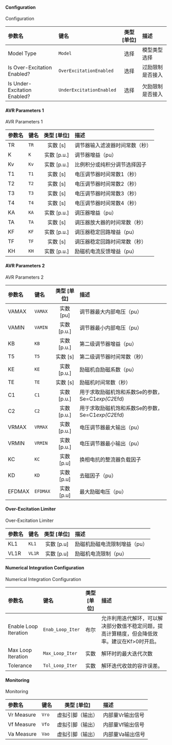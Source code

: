 <!--
DO NOT EDIT THIS FILE DIRECTLY.
This file is generated by tools/comp-docs.js.
All changes will be overwritten by regeneration.
-->

<slot class="model-parameters">

#### Configuration

Configuration

| 参数名 | 键名 | 类型 [单位] | 描述 |
|:------ |:---- |:-----------:|:---- |
| Model Type | `Model` | 选择 | 模型类型选择 |
| Is Over\-Excitation Enabled? | `OverExcitationEnabled` | 选择 | 过励限制是否接入 |
| Is Under\-Excitation Enabled? | `UnderExcitationEnabled` | 选择 | 欠励限制是否接入 |

#### AVR Parameters 1

AVR Parameters 1

| 参数名 | 键名 | 类型 [单位] | 描述 |
|:------ |:---- |:-----------:|:---- |
| TR | `TR` | 实数 [s] | 调节器输入滤波器时间常数（秒） |
| K | `K` | 实数 [p\.u\.] | 调节器增益（pu） |
| Kv | `Kv` | 实数 [p\.u\.] | 比例积分或纯积分调节选择因子 |
| T1 | `T1` | 实数 [s] | 电压调节器时间常数1（秒） |
| T2 | `T2` | 实数 [s] | 电压调节器时间常数2（秒） |
| T3 | `T3` | 实数 [s] | 电压调节器时间常数3（秒） |
| T4 | `T4` | 实数 [s] | 电压调节器时间常数4（秒） |
| KA | `KA` | 实数 [p\.u\.] | 调压器增益（pu） |
| TA | `TA` | 实数 [s] | 调压器放大器的时间常数（秒） |
| KF | `KF` | 实数 [p\.u\.] | 调压器稳定回路增益（pu） |
| TF | `TF` | 实数 [s] | 调压器稳定回路时间常数（秒） |
| KH | `KH` | 实数 [p\.u\.] | 励磁机电流反馈增益（pu） |

#### AVR Parameters 2

AVR Parameters 2

| 参数名 | 键名 | 类型 [单位] | 描述 |
|:------ |:---- |:-----------:|:---- |
| VAMAX | `VAMAX` | 实数 [pu] | 调节器最大内部电压（pu） |
| VAMIN | `VAMIN` | 实数 [p\.u\.] | 调节器最小内部电压（pu） |
| KB | `KB` | 实数 [p\.u\.] | 第二级调节器增益（pu） |
| T5 | `T5` | 实数 [s] | 第二级调节器时间常数（秒） |
| KE | `KE` | 实数 [p\.u\.] | 励磁机自励磁系数（pu） |
| TE | `TE` | 实数 [s] | 励磁机时间常数（秒） |
| C1 | `C1` | 实数 [p\.u\.] | 用于求取励磁机饱和系数Se的参数，Se=C1*exp(C2*Efd) |
| C2 | `C2` | 实数 [p\.u\.] | 用于求取励磁机饱和系数Se的参数，Se=C1*exp(C2*Efd) |
| VRMAX | `VRMAX` | 实数 [p\.u\.] | 电压调节器最大输出（pu） |
| VRMIN | `VRMIN` | 实数 [p\.u\.] | 电压调节器最小输出（pu） |
| KC | `KC` | 实数 [p\.u] | 换相电抗的整流器负载因子 |
| KD | `KD` | 实数 [p\.u] | 去磁因子（pu） |
| EFDMAX | `EFDMAX` | 实数 [p\.u] | 最大励磁电压（pu） |

#### Over\-Excitation Limiter

Over-Excitation Limiter

| 参数名 | 键名 | 类型 [单位] | 描述 |
|:------ |:---- |:-----------:|:---- |
| KL1 | `KL1` | 实数 [p\.u] | 励磁机励磁电流限制增益（pu） |
| VL1R | `VL1R` | 实数 [p\.u] | 励磁机电流限制（pu） |

#### Numerical Integration Configuration

Numerical Integration Configuration

| 参数名 | 键名 | 类型 [单位] | 描述 |
|:------ |:---- |:-----------:|:---- |
| Enable Loop Iteration | `Enab_Loop_Iter` | 布尔 | 允许利用迭代解环，可以解决部分数值不稳定问题，提高计算精度，但会降低效率。建议在Kf>0时开启。 |
| Max Loop Iteration | `Max_Loop_Iter` | 实数 | 解环时的最大迭代次数 |
| Tolerance | `Tol_Loop_Iter` | 实数 | 解环迭代收敛的容许误差。 |

#### Monitoring

Monitoring

| 参数名 | 键名 | 类型 [单位] | 描述 |
|:------ |:---- |:-----------:|:---- |
| Vr Measure | `Vro` | 虚拟引脚（输出） | 内部量Vr输出信号 |
| Vf Measure | `Vfo` | 虚拟引脚（输出） | 内部量Vf输出信号 |
| Va Measure | `Vao` | 虚拟引脚（输出） | 内部量Va输出信号 |


</slot>

